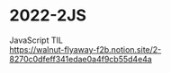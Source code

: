 # 2022-2JS
JavaScript TIL \
https://walnut-flyaway-f2b.notion.site/2-8270c0dfeff341edae0a4f9cb55d4e4a
